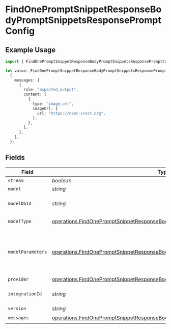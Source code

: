 # FindOnePromptSnippetResponseBodyPromptSnippetsResponsePromptConfig

## Example Usage

```typescript
import { FindOnePromptSnippetResponseBodyPromptSnippetsResponsePromptConfig } from "@orq-ai/node/models/operations";

let value: FindOnePromptSnippetResponseBodyPromptSnippetsResponsePromptConfig =
  {
    messages: [
      {
        role: "expected_output",
        content: [
          {
            type: "image_url",
            imageUrl: {
              url: "https://neat-crest.org",
            },
          },
        ],
      },
    ],
  };
```

## Fields

| Field                                                                                                                                                                                | Type                                                                                                                                                                                 | Required                                                                                                                                                                             | Description                                                                                                                                                                          |
| ------------------------------------------------------------------------------------------------------------------------------------------------------------------------------------ | ------------------------------------------------------------------------------------------------------------------------------------------------------------------------------------ | ------------------------------------------------------------------------------------------------------------------------------------------------------------------------------------ | ------------------------------------------------------------------------------------------------------------------------------------------------------------------------------------ |
| `stream`                                                                                                                                                                             | *boolean*                                                                                                                                                                            | :heavy_minus_sign:                                                                                                                                                                   | N/A                                                                                                                                                                                  |
| `model`                                                                                                                                                                              | *string*                                                                                                                                                                             | :heavy_minus_sign:                                                                                                                                                                   | N/A                                                                                                                                                                                  |
| `modelDbId`                                                                                                                                                                          | *string*                                                                                                                                                                             | :heavy_minus_sign:                                                                                                                                                                   | The id of the resource                                                                                                                                                               |
| `modelType`                                                                                                                                                                          | [operations.FindOnePromptSnippetResponseBodyPromptSnippetsResponseModelType](../../models/operations/findonepromptsnippetresponsebodypromptsnippetsresponsemodeltype.md)             | :heavy_minus_sign:                                                                                                                                                                   | The type of the model                                                                                                                                                                |
| `modelParameters`                                                                                                                                                                    | [operations.FindOnePromptSnippetResponseBodyPromptSnippetsResponseModelParameters](../../models/operations/findonepromptsnippetresponsebodypromptsnippetsresponsemodelparameters.md) | :heavy_minus_sign:                                                                                                                                                                   | Model Parameters: Not all parameters apply to every model                                                                                                                            |
| `provider`                                                                                                                                                                           | [operations.FindOnePromptSnippetResponseBodyPromptSnippetsResponseProvider](../../models/operations/findonepromptsnippetresponsebodypromptsnippetsresponseprovider.md)               | :heavy_minus_sign:                                                                                                                                                                   | N/A                                                                                                                                                                                  |
| `integrationId`                                                                                                                                                                      | *string*                                                                                                                                                                             | :heavy_minus_sign:                                                                                                                                                                   | The id of the resource                                                                                                                                                               |
| `version`                                                                                                                                                                            | *string*                                                                                                                                                                             | :heavy_minus_sign:                                                                                                                                                                   | N/A                                                                                                                                                                                  |
| `messages`                                                                                                                                                                           | [operations.FindOnePromptSnippetResponseBodyPromptSnippetsResponseMessages](../../models/operations/findonepromptsnippetresponsebodypromptsnippetsresponsemessages.md)[]             | :heavy_check_mark:                                                                                                                                                                   | N/A                                                                                                                                                                                  |